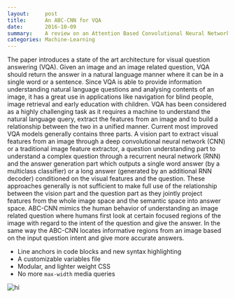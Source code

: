 ```yaml
---
layout:     post
title:      An ABC-CNN for VQA
date:       2016-10-09
summary:    A review on an Attention Based Convolutional Neural Network for Visual Question Answering published by
categories: Machine-Learning
---
```


The paper introduces a state of the art architecture for visual question answering (VQA). Given an image and an image related question, VQA should return the answer in a natural language manner where it can be in a single word or a sentence. Since VQA is able to provide information understanding natural language questions and analysing contents of an image, it has a great use in applications like navigation for blind people, image retrieval and early education with children. VQA has been considered as a highly challenging task as it requires a machine to understand the natural language query, extract the features from an image and to build a relationship between the two in a unified manner. Current most improved VQA models generally contains three parts. A vision part to extract visual features from an image through a deep convolutional neural network (CNN) or a traditional image feature extractor, a question understanding part to  understand a complex question through a recurrent neural network (RNN) and the answer generation part which outputs a single word answer (by a multiclass classifier) or a long answer (generated by an additional RNN decoder) conditioned on the visual features and the question. These approaches generally is not sufficient to make full use of the relationship between the vision part and the question part as they jointly project features from the whole image space and the semantic space into answer space. ABC-CNN mimics the human behavior of understanding an image related question where humans first look at certain focused regions of the image with regard to the intent of the question and give the answer. In the same way the ABC-CNN locates informative regions from an image based on the input question intent and give more accurate answers.

* Line anchors in code blocks and new syntax highlighting
* A customizable variables file
* Modular, and lighter weight CSS
* No more `max-width` media queries

![hi]({{site.baseurl}}/images/abc-cnn.png)
